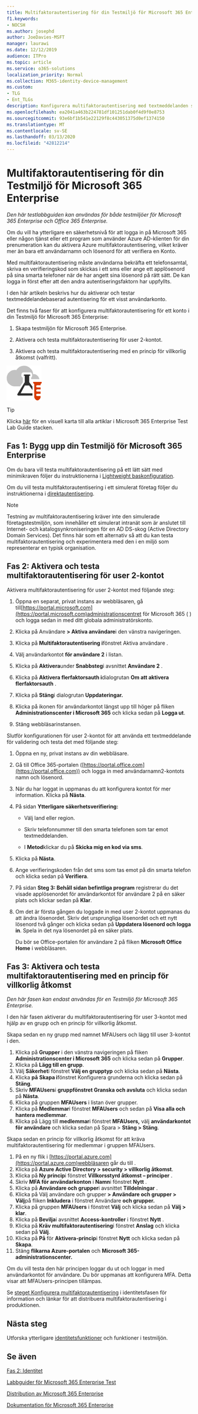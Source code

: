 ```yaml
---
title: Multifaktorautentisering för din Testmiljö för Microsoft 365 Enterprise
f1.keywords:
- NOCSH
ms.author: josephd
author: JoeDavies-MSFT
manager: laurawi
ms.date: 12/12/2019
audience: ITPro
ms.topic: article
ms.service: o365-solutions
localization_priority: Normal
ms.collection: M365-identity-device-management
ms.custom:
- TLG
- Ent_TLGs
description: Konfigurera multifaktorautentisering med textmeddelanden som skickas till en smart telefon i din Testmiljö för Microsoft 365 Enterprise.
ms.openlocfilehash: ea2041a463b224781df101251dab0f4d9f0e8753
ms.sourcegitcommit: 93e6bf1b541e22129f8c443051375d0ef1374150
ms.translationtype: MT
ms.contentlocale: sv-SE
ms.lasthandoff: 03/13/2020
ms.locfileid: "42812214"
---
```

# <a name="multi-factor-authentication-for-your-microsoft-365-enterprise-test-environment"></a>Multifaktorautentisering för din Testmiljö för Microsoft 365 Enterprise

*Den här testlabbguiden kan användas för både testmiljöer för Microsoft 365 Enterprise och Office 365 Enterprise.*

Om du vill ha ytterligare en säkerhetsnivå för att logga in på Microsoft 365 eller någon tjänst eller ett program som använder Azure AD-klienten för din prenumeration kan du aktivera Azure multifaktorautentisering, vilket kräver mer än bara ett användarnamn och lösenord för att verifiera en Konto. 

Med multifaktorautentisering måste användarna bekräfta ett telefonsamtal, skriva en verifieringskod som skickas i ett sms eller ange ett applösenord på sina smarta telefoner när de har angett sina lösenord på rätt sätt. De kan logga in först efter att den andra autentiseringsfaktorn har uppfyllts. 
  
I den här artikeln beskrivs hur du aktiverar och testar textmeddelandebaserad autentisering för ett visst användarkonto.
  
Det finns två faser för att konfigurera multifaktorautentisering för ett konto i din Testmiljö för Microsoft 365 Enterprise:
  
1. Skapa testmiljön för Microsoft 365 Enterprise.
    
2. Aktivera och testa multifaktorautentisering för user 2-kontot.

3. Aktivera och testa multifaktorautentisering med en princip för villkorlig åtkomst (valfritt).

![Testa labbguider för Microsoft-molnet](../media/m365-enterprise-test-lab-guides/cloud-tlg-icon.png) 
    
> [!TIP]
> Klicka [här](../media/m365-enterprise-test-lab-guides/Microsoft365EnterpriseTLGStack.pdf) för en visuell karta till alla artiklar i Microsoft 365 Enterprise Test Lab Guide stacken.
  
## <a name="phase-1-build-out-your-microsoft-365-enterprise-test-environment"></a>Fas 1: Bygg upp din Testmiljö för Microsoft 365 Enterprise

Om du bara vill testa multifaktorautentisering på ett lätt sätt med minimikraven följer du instruktionerna i [Lightweight baskonfiguration](lightweight-base-configuration-microsoft-365-enterprise.md).
  
Om du vill testa multifaktorautentisering i ett simulerat företag följer du instruktionerna i [direktautentisering](pass-through-auth-m365-ent-test-environment.md).
  
> [!NOTE]
> Testning av multifaktorautentisering kräver inte den simulerade företagstestmiljön, som innehåller ett simulerat intranät som är anslutet till Internet- och katalogsynkroniseringen för en AD DS-skog (Active Directory Domain Services). Det finns här som ett alternativ så att du kan testa multifaktorautentisering och experimentera med den i en miljö som representerar en typisk organisation. 
  
## <a name="phase-2-enable-and-test-multi-factor-authentication-for-the-user-2-account"></a>Fas 2: Aktivera och testa multifaktorautentisering för user 2-kontot

Aktivera multifaktorautentisering för user 2-kontot med följande steg:
  
1. Öppna en separat, privat instans av webbläsaren, gå till[https://portal.microsoft.com](https://portal.microsoft.com)administrationscentret för Microsoft 365 ( ) och logga sedan in med ditt globala administratörskonto.
    
2. Klicka på Användare **> Aktiva användare**i den vänstra navigeringen.
    
3. Klicka på **Multifaktorautentisering i**fönstret Aktiva användare .
    
4. Välj användarkontot **för användare 2** i listan.
    
5. Klicka på **Aktivera**under **Snabbsteg**i avsnittet **Användare 2** .
    
6. Klicka på **Aktivera flerfaktorsauth i**dialogrutan **Om att aktivera flerfaktorsauth** .
    
7. Klicka på **Stäng**i dialogrutan **Uppdateringar.**
    
8. Klicka på ikonen för användarkontot längst upp till höger på fliken **Administrationscenter i Microsoft 365** och klicka sedan på **Logga ut**.
    
9. Stäng webbläsarinstansen.
   
Slutför konfigurationen för user 2-kontot för att använda ett textmeddelande för validering och testa det med följande steg:
  
1. Öppna en ny, privat instans av din webbläsare.
    
2. Gå till Office 365-portalen ([https://portal.office.com](https://portal.office.com)) och logga in med användarnamn2-kontots namn och lösenord.
    
3. När du har loggat in uppmanas du att konfigurera kontot för mer information. Klicka på **Nästa**.
    
4. På sidan **Ytterligare säkerhetsverifiering:**
    
   - Välj land eller region.
    
   - Skriv telefonnummer till den smarta telefonen som tar emot textmeddelanden.
    
   - I **Metod**klickar du på **Skicka mig en kod via sms**.
    
5. Klicka på **Nästa**.
    
6. Ange verifieringskoden från det sms som tas emot på din smarta telefon och klicka sedan på **Verifiera**.
    
7. På sidan **Steg 3: Behåll sidan befintliga program** registrerar du det visade applösenordet för användarkontot för användare 2 på en säker plats och klickar sedan på **Klar**.
    
8. Om det är första gången du loggade in med user 2-kontot uppmanas du att ändra lösenordet. Skriv det ursprungliga lösenordet och ett nytt lösenord två gånger och klicka sedan på **Uppdatera lösenord och logga in**. Spela in det nya lösenordet på en säker plats.
    
    Du bör se Office-portalen för användare 2 på fliken **Microsoft Office Home** i webbläsaren.

## <a name="phase-3-enable-and-test-multi-factor-authentication-with-a-conditional-access-policy"></a>Fas 3: Aktivera och testa multifaktorautentisering med en princip för villkorlig åtkomst

*Den här fasen kan endast användas för en Testmiljö för Microsoft 365 Enterprise.*

I den här fasen aktiverar du multifaktorautentisering för user 3-kontot med hjälp av en grupp och en princip för villkorlig åtkomst.

Skapa sedan en ny grupp med namnet MFAUsers och lägg till user 3-kontot i den.

1. Klicka på **Grupper** i den vänstra navigeringen på fliken **Administrationscenter i Microsoft 365** och klicka sedan på **Grupper**.
2. Klicka på **Lägg till en grupp**.
3. Välj **Säkerhet**i fönstret **Välj en grupptyp** och klicka sedan på **Nästa**.
4. Klicka **på** **Skapa i**fönstret Konfigurera grunderna och klicka sedan på **Stäng**.
5. Skriv **MFAUsers**i **gruppfönstret Granska och avsluta** och klicka sedan på **Nästa**.
6. Klicka på gruppen **MFAUsers** i listan över grupper.
7. Klicka på **Medlemmar**i fönstret **MFAUsers** och sedan på **Visa alla och hantera medlemmar**.
8. Klicka på Lägg till **medlemmar**i fönstret **MFAUsers,** välj **användarkontot för användare** och klicka sedan på Spara > **Stäng > Stäng**.

Skapa sedan en princip för villkorlig åtkomst för att kräva multifaktorautentisering för medlemmar i gruppen MFAUsers.

1. På en ny flik i [https://portal.azure.com](https://portal.azure.com)webbläsaren går du till .
2. Klicka på **Azure Active Directory > security > villkorlig åtkomst**.
3. Klicka på **Ny princip**i fönstret **Villkorsstyrd åtkomst – principer** .
4. Skriv **MFA för användarkonton** i **Namn**i fönstret **Nytt** .
5. Klicka på **Användare och grupper**i avsnittet **Tilldelningar** .
6. Klicka på Välj användare och grupper **> Användare och grupper > Välj**på fliken **Inkludera** i fönstret Användare **och grupper.**
7. Klicka på gruppen **MFAUsers** i fönstret **Välj** och klicka sedan på **Välj > klar**.
8. Klicka på **Bevilja**i avsnittet **Access-kontroller** i fönstret **Nytt** .
9. Klicka på **Kräv multifaktorautentisering**i fönstret **Anslag** och klicka sedan på **Välj**.
10. Klicka på **På** för **Aktivera-princip**i fönstret **Nytt** och klicka sedan på **Skapa**.
11. Stäng **flikarna Azure-portalen** och **Microsoft 365-administrationscenter.**

Om du vill testa den här principen loggar du ut och loggar in med användarkontot för användare. Du bör uppmanas att konfigurera MFA. Detta visar att MFAUsers-principen tillämpas.

Se [steget Konfigurera multifaktorautentisering](identity-secure-user-sign-ins.md#identity-mfa) i identitetsfasen för information och länkar för att distribuera multifaktorautentisering i produktionen.
    
## <a name="next-step"></a>Nästa steg

Utforska ytterligare [identitetsfunktioner](m365-enterprise-test-lab-guides.md#identity) och funktioner i testmiljön.

## <a name="see-also"></a>Se även

[Fas 2: Identitet](identity-infrastructure.md)

[Labbguider för Microsoft 365 Enterprise Test](m365-enterprise-test-lab-guides.md)

[Distribution av Microsoft 365 Enterprise](deploy-microsoft-365-enterprise.md)

[Dokumentation för Microsoft 365 Enterprise](https://docs.microsoft.com/microsoft-365-enterprise/)
